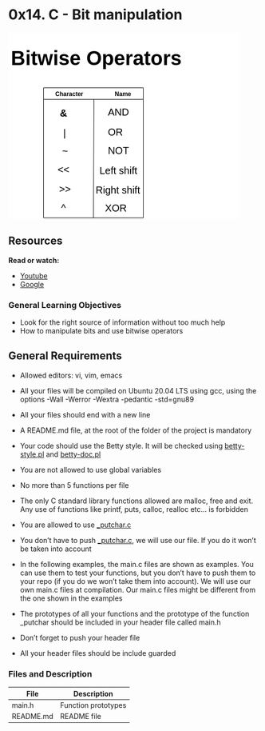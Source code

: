 # 0x14. C - Bit manipulation

![Bitwise-Operators](Bitwise-operators.png)


## Resources
**Read or watch:**
- [Youtube](https://www.youtube.com/results?search_query=bitwise+operators+in+c)
- [Google](https://www.google.com/search?q=bit+manipulation+C)

### General Learning Objectives

* Look for the right source of information without too much help
* How to manipulate bits and use bitwise operators


## General Requirements

* Allowed editors: vi, vim, emacs

* All your files will be compiled on Ubuntu 20.04 LTS using gcc, using the options -Wall -Werror -Wextra -pedantic -std=gnu89

* All your files should end with a new line

* A README.md file, at the root of the folder of the project is mandatory

* Your code should use the Betty style. It will be checked using [betty-style.pl](https://github.com/holbertonschool/Betty/blob/master/betty-style.pl) and [betty-doc.pl](https://github.com/holbertonschool/Betty/blob/master/betty-doc.pl)

- You are not allowed to use global variables

- No more than 5 functions per file

- The only C standard library functions allowed are malloc, free and exit. Any use of functions like printf, puts, calloc, realloc etc… is forbidden

* You are allowed to use [_putchar.c](https://github.com/holbertonschool/_putchar.c/blob/master/_putchar.c)

* You don’t have to push [_putchar.c](https://github.com/holbertonschool/_putchar.c/blob/master/_putchar.c), we will use our file. If you do it won’t be taken into account

- In the following examples, the main.c files are shown as examples. You can use them to test your functions, but you don’t have to push them to your repo (if you do we won’t take them into account). We will use our own main.c files at compilation. Our main.c files might be different from the one shown in the examples

- The prototypes of all your functions and the prototype of the function _putchar should be included in your header file called main.h

- Don’t forget to push your header file

- All your header files should be include guarded


### Files and Description
| File      | Description         |
| --------- | ------------------- |
| main.h    | Function prototypes |
| README.md | README file         |
